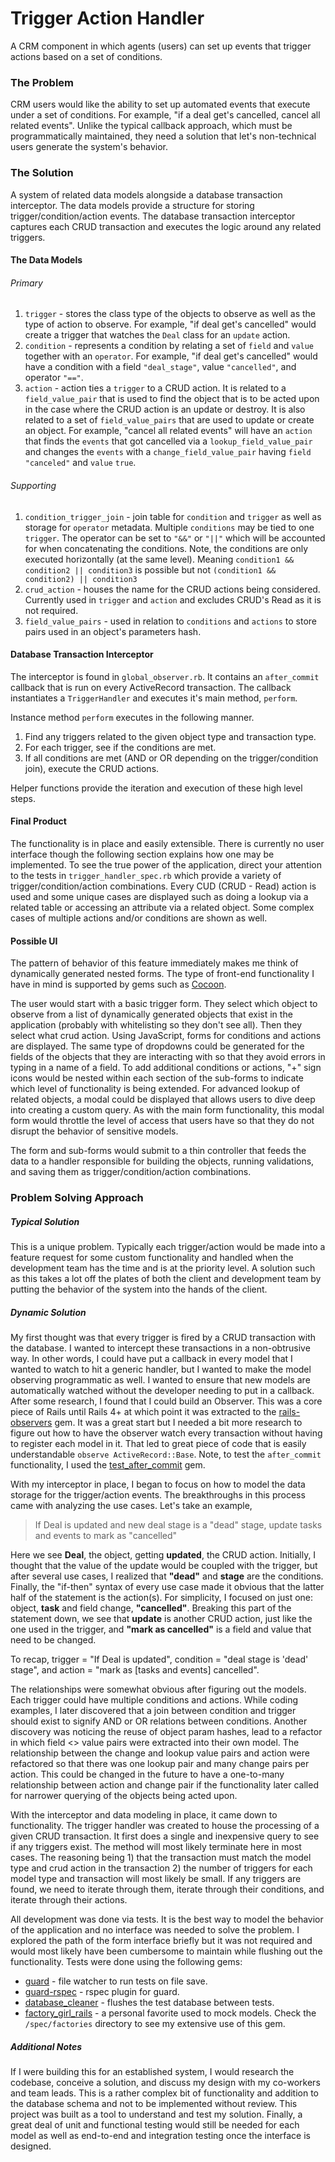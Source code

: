 # Trigger Action Handler
A CRM component in which agents (users) can set up events that trigger actions based on a set of conditions.

### The Problem
CRM users would like the ability to set up automated events that execute under a set of conditions. For example, "if a deal get's cancelled, cancel all related events". Unlike the typical callback approach, which must be programmatically maintained, they need a solution that let's non-technical users generate the system's behavior.

### The Solution
A system of related data models alongside a database transaction interceptor. The data models provide a structure for storing trigger/condition/action events. The database transaction interceptor captures each CRUD transaction and executes the logic around any related triggers.

#### The Data Models

###### Primary

1. `trigger` - stores the class type of the objects to observe as well as the type of action to observe. For example, "if deal get's cancelled" would create a trigger that watches the `Deal` class for an `update` action.
2. `condition` - represents a condition by relating a set of `field` and `value` together with an `operator`. For example, "if deal get's cancelled" would have a condition with a field `"deal_stage"`, value `"cancelled"`, and operator `"=="`.
3. `action` - action ties a `trigger` to a CRUD action. It is related to a `field_value_pair` that is used to find the object that is to be acted upon in the case where the CRUD action is an update or destroy. It is also related to a set of `field_value_pairs` that are used to update or create an object. For example, "cancel all related events" will have an `action` that finds the `events` that got cancelled via a `lookup_field_value_pair` and changes the `events` with a `change_field_value_pair` having `field` `"canceled"` and `value` `true`.

###### Supporting

1. `condition_trigger_join` - join table for `condition` and `trigger` as well as storage for `operator` metadata. Multiple `conditions` may be tied to one `trigger`. The operator can be set to `"&&"` or `"||"` which will be accounted for when concatenating the conditions. Note, the conditions are only executed horizontally (at the same level). Meaning `condition1 && condition2 || condition3` is possible but not `(condition1 && condition2) || condition3`
2. `crud_action` - houses the name for the CRUD actions being considered. Currently used in `trigger` and `action` and excludes CRUD's Read as it is not required.
3. `field_value_pairs` - used in relation to `conditions` and `actions` to store pairs used in an object's parameters hash.

#### Database Transaction Interceptor

The interceptor is found in `global_observer.rb`. It contains an `after_commit` callback that is run on every ActiveRecord transaction. The callback instantiates a `TriggerHandler` and executes it's main method, `perform`.

Instance method `perform` executes in the following manner.

1. Find any triggers related to the given object type and transaction type.
2. For each trigger, see if the conditions are met.
3. If all conditions are met (AND or OR depending on the trigger/condition join), execute the CRUD actions.

Helper functions provide the iteration and execution of these high level steps.

#### Final Product
The functionality is in place and easily extensible. There is currently no user interface though the following section explains how one may be implemented. To see the true power of the application, direct your attention to the tests in `trigger_handler_spec.rb` which provide a variety of trigger/condition/action combinations. Every CUD (CRUD - Read) action is used and some unique cases are displayed such as doing a lookup via a related table or accessing an attribute via a related object. Some complex cases of multiple actions and/or conditions are shown as well.

#### Possible UI
The pattern of behavior of this feature immediately makes me think of dynamically generated nested forms. The type of front-end functionality I have in mind is supported by gems such as [Cocoon](https://github.com/nathanvda/cocoon). 

The user would start with a basic trigger form. They select which object to observe from a list of dynamically generated objects that exist in the application (probably with whitelisting so they don't see all). Then they select what crud action. Using JavaScript, forms for conditions and actions are displayed. The same type of dropdowns could be generated for the fields of the objects that they are interacting with so that they avoid errors in typing in a name of a field. To add additional conditions or actions, "+" sign icons would be nested within each section of the sub-forms to indicate which level of functionality is being extended. For advanced lookup of related objects, a modal could be displayed that allows users to dive deep into creating a custom query. As with the main form functionality, this modal form would throttle the level of access that users have so that they do not disrupt the behavior of sensitive models.

The form and sub-forms would submit to a thin controller that feeds the data to a handler responsible for building the objects, running validations, and saving them as trigger/condition/action combinations.

### Problem Solving Approach

##### Typical Solution
This is a unique problem. Typically each trigger/action would be made into a feature request for some custom functionality and handled when the development team has the time and is at the priority level. A solution such as this takes a lot off the plates of both the client and development team by putting the behavior of the system into the hands of the client.

##### Dynamic Solution
My first thought was that every trigger is fired by a CRUD transaction with the database. I wanted to intercept these transactions in a non-obtrusive way. In other words, I could have put a callback in every model that I wanted to watch to hit a generic handler, but I wanted to make the model observing programmatic as well. I wanted to ensure that new models are automatically watched without the developer needing to put in a callback. After some research, I found that I could build an Observer. This was a core piece of Rails until Rails 4+ at which point it was extracted to the [rails-observers](https://github.com/rails/rails-observers) gem. It was a great start but I needed a bit more research to figure out how to have the observer watch every transaction without having to register each model in it. That led to great piece of code that is easily understandable `observe ActiveRecord::Base`. Note, to test the `after_commit` functionality, I used the [test_after_commit](https://github.com/grosser/test_after_commit) gem.

With my interceptor in place, I began to focus on how to model the data storage for the trigger/action events. The breakthroughs in this process came with analyzing the use cases. Let's take an example, 

> If Deal is updated and new deal stage is a "dead" stage, update tasks and events to mark as "cancelled"

Here we see **Deal**, the object, getting **updated**, the CRUD action. Initially, I thought that the value of the update would be coupled with the trigger, but after several use cases, I realized that **"dead"** and **stage** are the conditions. Finally, the "if-then" syntax of every use case made it obvious that the latter half of the statement is the action(s). For simplicity, I focused on just one: object, **task** and field change, **"cancelled"**. Breaking this part of the statement down, we see that **update** is another CRUD action, just like the one used in the trigger, and **"mark as cancelled"** is a field and value that need to be changed.

To recap, trigger = "If Deal is updated", condition = "deal stage is 'dead' stage", and action = "mark as [tasks and events] cancelled".

The relationships were somewhat obvious after figuring out the models. Each trigger could have multiple conditions and actions. While coding examples, I later discovered that a join between condition and trigger should exist to signify AND or OR relations between conditions. Another discovery was noticing the reuse of object param hashes, lead to a refactor in which field <> value pairs were extracted into their own model. The relationship between the change and lookup value pairs and action were refactored so that there was one lookup pair and many change pairs per action. This could be changed in the future to have a one-to-many relationship between action and change pair if the functionality later called for narrower querying of the objects being acted upon.

With the interceptor and data modeling in place, it came down to functionality. The trigger handler was created to house the processing of a given CRUD transaction. It first does a single and inexpensive query to see if any triggers exist. The method will most likely terminate here in most cases. The reasoning being 1) that the transaction must match the model type and crud action in the transaction 2) the number of triggers for each model type and transaction will most likely be small. If any triggers are found, we need to iterate through them, iterate through their conditions, and iterate through their actions.

All development was done via tests. It is the best way to model the behavior of the application and no interface was needed to solve the problem. I explored the path of the form interface briefly but it was not required and would most likely have been cumbersome to maintain while flushing out the functionality. Tests were done using the following gems:

* [guard](https://github.com/guard/guard) - file watcher to run tests on file save.
* [guard-rspec](https://github.com/guard/guard-rspec) - rspec plugin for guard.
* [database_cleaner](https://github.com/DatabaseCleaner/database_cleaner) - flushes the test database between tests.
* [factory_girl_rails](https://github.com/thoughtbot/factory_girl) - a personal favorite used to mock models. Check the `/spec/factories` directory to see my extensive use of this gem.

##### Additional Notes
If I were building this for an established system, I would research the codebase, conceive a solution, and discuss my design with my co-workers and team leads. This is a rather complex bit of functionality and addition to the database schema and not to be implemented without review. This project was built as a tool to understand and test my solution. Finally, a great deal of unit and functional testing would still be needed for each model as well as end-to-end and integration testing once the interface is designed.
